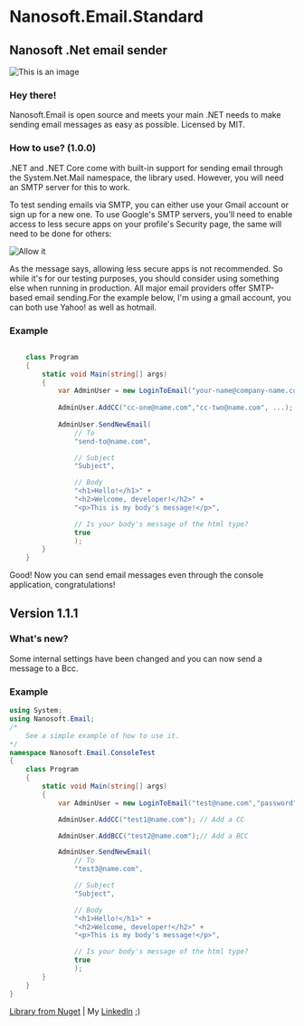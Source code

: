 # Nanosoft.Email.Standard
## Nanosoft .Net email sender
![This is an image](https://res.infoq.com/news/2020/11/microsoft-releases-dotnet-5/en/headerimage/croppted-world-of-dotnet-1605034490880.jpg)

### Hey there!
Nanosoft.Email is open source and meets your main .NET needs to make sending email messages as easy as possible. Licensed by MIT.


### How to use? (1.0.0)

.NET and .NET Core come with built-in support for sending email through the System.Net.Mail namespace, the library used. However, you will need an SMTP server for this to work.

To test sending emails via SMTP, you can either use your Gmail account or sign up for a new one. To use Google's SMTP servers, you'll need to enable access to less secure apps on your profile's Security page, the same will need to be done for others:

![Allow it](https://blog.elmah.io/content/images/2020/02/less-secure-app-access-1.png)

As the message says, allowing less secure apps is not recommended. So while it's for our testing purposes, you should consider using something else when running in production. All major email providers offer SMTP-based email sending.For the example below, I'm using a gmail account, you can both use Yahoo! as well as hotmail.

### Example
```csharp

    class Program
    {
        static void Main(string[] args)
        {
            var AdminUser = new LoginToEmail("your-name@company-name.com","your-password");
            
            AdminUser.AddCC("cc-one@name.com","cc-two@name.com", ...); //params string[]
            
            AdminUser.SendNewEmail(
                // To
                "send-to@name.com",

                // Subject
                "Subject",

                // Body
                "<h1>Hello!</h1>" +
                "<h2>Welcome, developer!</h2>" +
                "<p>This is my body's message!</p>",

                // Is your body's message of the html type?
                true
                );
        }
    }
```
Good! Now you can send email messages even through the console application, congratulations!

## Version 1.1.1
### What's new?

Some internal settings have been changed and you can now send a message to a Bcc.

### Example

```csharp
using System;
using Nanosoft.Email;
/*
    See a simple example of how to use it.
*/
namespace Nanosoft.Email.ConsoleTest
{
    class Program
    {
        static void Main(string[] args)
        {
            var AdminUser = new LoginToEmail("test@name.com","password"); // Your credentials

            AdminUser.AddCC("test1@name.com"); // Add a CC

            AdminUser.AddBCC("test2@name.com");// Add a BCC

            AdminUser.SendNewEmail(
                // To
                "test3@name.com",

                // Subject
                "Subject",

                // Body
                "<h1>Hello!</h1>" +
                "<h2>Welcome, developer!</h2>" +
                "<p>This is my body's message!</p>",

                // Is your body's message of the html type?
                true
                );
        }
    }
}

```

[Library from Nuget](https://www.nuget.org/packages/Nanosoft.Email/1.1.1)
 | My [LinkedIn](https://www.linkedin.com/in/proramos/) ;)

